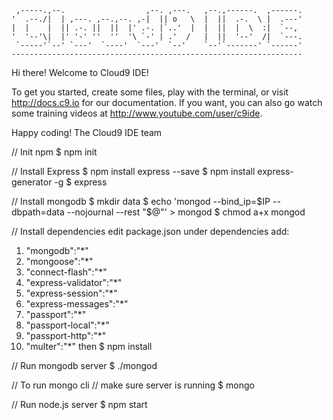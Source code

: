 
     ,-----.,--.                  ,--. ,---.   ,--.,------.  ,------.
    '  .--./|  | ,---. ,--.,--. ,-|  || o   \  |  ||  .-.  \ |  .---'
    |  |    |  || .-. ||  ||  |' .-. |`..'  |  |  ||  |  \  :|  `--, 
    '  '--'\|  |' '-' ''  ''  '\ `-' | .'  /   |  ||  '--'  /|  `---.
     `-----'`--' `---'  `----'  `---'  `--'    `--'`-------' `------'
    ----------------------------------------------------------------- 


Hi there! Welcome to Cloud9 IDE!

To get you started, create some files, play with the terminal,
or visit http://docs.c9.io for our documentation.
If you want, you can also go watch some training videos at
http://www.youtube.com/user/c9ide.

Happy coding!
The Cloud9 IDE team

// Init npm
$ npm init

// Install Express
$ npm install express --save
$ npm install express-generator -g
$ express

// Install mongodb
$ mkdir data
$ echo 'mongod --bind_ip=$IP --dbpath=data --nojournal --rest "$@"' > mongod
$ chmod a+x mongod

// Install dependencies
edit package.json under dependencies add:
1. "mongodb":"*"
2. "mongoose":"*"
3. "connect-flash":"*"
4. "express-validator":"*"
5. "express-session":"*"
6. "express-messages":"*"
7. "passport":"*"
8. "passport-local":"*"
9. "passport-http":"*"
10. "multer":"*"
then
$ npm install

// Run mongodb server
$ ./mongod

// To run mongo cli
// make sure server is running
$ mongo

// Run node.js server
$ npm start